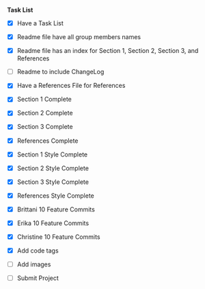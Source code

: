 **Task List**

- [x] Have a Task List
- [x] Readme file have all group members names
- [x] Readme file has an index for Section 1, Section 2, Section 3, and References 
- [ ] Readme to include ChangeLog
- [x] Have a References File for References
- [x] Section 1 Complete
- [x] Section 2 Complete
- [x] Section 3 Complete
- [x] References Complete 
- [x] Section 1 Style Complete
- [x] Section 2 Style Complete
- [x] Section 3 Style Complete
- [x] References Style Complete
- [x] Brittani 10 Feature Commits
- [x] Erika 10 Feature Commits
- [x] Christine 10 Feature Commits
- [x] Add code tags
- [ ] Add images
- [ ] Submit Project

